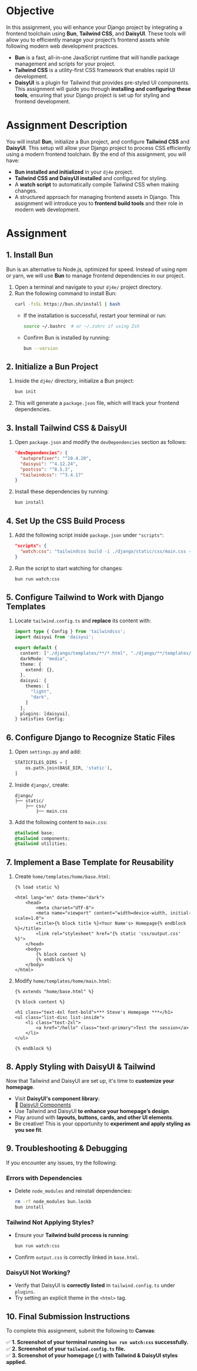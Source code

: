 # Objective
In this assignment, you will enhance your Django project by integrating a frontend toolchain using **Bun**, **Tailwind CSS**, and **DaisyUI**. These tools will allow you to efficiently manage your project’s frontend assets while following modern web development practices.
- **Bun** is a fast, all-in-one JavaScript runtime that will handle package management and scripts for your project.
- **Tailwind CSS** is a utility-first CSS framework that enables rapid UI development.
- **DaisyUI** is a plugin for Tailwind that provides pre-styled UI components.
This assignment will guide you through **installing and configuring these tools**, ensuring that your Django project is set up for styling and frontend development.
# Assignment Description
You will install **Bun**, initialize a Bun project, and configure **Tailwind CSS** and **DaisyUI**. This setup will allow your Django project to process CSS efficiently using a modern frontend toolchain.
By the end of this assignment, you will have:
- **Bun installed and initialized** in your `dj4e` project.
- **Tailwind CSS and DaisyUI installed** and configured for styling.
- A **watch script** to automatically compile Tailwind CSS when making changes.
- A structured approach for managing frontend assets in Django.
This assignment will introduce you to **frontend build tools** and their role in modern web development.
# Assignment
## 1. Install Bun
Bun is an alternative to Node.js, optimized for speed. Instead of using npm or yarn, we will use **Bun** to manage frontend dependencies in our project.
1. Open a terminal and navigate to your `dj4e/` project directory.
2. Run the following command to install Bun:
   ```bash
   curl -fsSL https://bun.sh/install | bash
   ```
   - If the installation is successful, restart your terminal or run:
     ```bash
     source ~/.bashrc  # or ~/.zshrc if using Zsh
     ```
   - Confirm Bun is installed by running:
     ```bash
     bun --version
     ```
## 2. Initialize a Bun Project
1. Inside the `dj4e/` directory, initialize a Bun project:
   ```bash
   bun init
   ```
2. This will generate a `package.json` file, which will track your frontend dependencies.
## 3. Install Tailwind CSS & DaisyUI
1. Open `package.json` and modify the `devDependencies` section as follows:
   ```json
   "devDependencies": {
     "autoprefixer": "^10.4.20",
     "daisyui": "^4.12.24",
     "postcss": "^8.5.3",
     "tailwindcss": "^3.4.17"
   }
   ```
2. Install these dependencies by running:
   ```bash
   bun install
   ```
## 4. Set Up the CSS Build Process
1. Add the following script inside `package.json` under `"scripts"`:
   ```json
   "scripts": {
     "watch:css": "tailwindcss build -i ./django/static/css/main.css -o ./django/static/css/output.css -w"
   }
   ```
2. Run the script to start watching for changes:
   ```bash
   bun run watch:css
   ```
## 5. Configure Tailwind to Work with Django Templates
1. Locate `tailwind.config.ts` and **replace** its content with:
   ```ts
   import type { Config } from 'tailwindcss';
   import daisyui from 'daisyui';

   export default {
     content: ["./django/templates/**/*.html", "./django/**/templates/**/*.html"],
     darkMode: "media",
     theme: {
       extend: {},
     },
     daisyui: {
       themes: [
         "light",
         "dark",
       ]
     },
     plugins: [daisyui],
   } satisfies Config;
   ```
## 6. Configure Django to Recognize Static Files
1. Open `settings.py` and add:
   ```python
   STATICFILES_DIRS = [
       os.path.join(BASE_DIR, 'static'),
   ]
   ```
2. Inside `django/`, create:
   ```
   django/
   ├── static/
       ├── css/
           ├── main.css
   ```
3. Add the following content to `main.css`:
   ```css
   @tailwind base;
   @tailwind components;
   @tailwind utilities;
   ```
## 7. Implement a Base Template for Reusability
1. Create `home/templates/home/base.html`:
   ```django
   {% load static %}

   <html lang="en" data-theme="dark">
       <head>
           <meta charset="UTF-8">
           <meta name="viewport" content="width=device-width, initial-scale=1.0">
           <title>{% block title %}<Your Name's> Homepage{% endblock %}</title>
           <link rel="stylesheet" href="{% static 'css/output.css' %}">
       </head>
       <body>
           {% block content %}
           {% endblock %}
       </body>
   </html>
   ```
2. Modify `home/templates/home/main.html`:
   ```django
   {% extends "home/base.html" %}

   {% block content %}

   <h1 class="text-4xl font-bold">*** Steve's Homepage ***</h1>
   <ul class="list-disc list-inside">
       <li class="text-2xl">
           <a href="/hello" class="text-primary">Test the session</a>
       </li>
   </ul>

   {% endblock %}
   ```
## 8. Apply Styling with DaisyUI & Tailwind
Now that Tailwind and DaisyUI are set up, it's time to **customize your homepage**.  
- Visit **DaisyUI's component library**:  
  📌 [DaisyUI Components](https://v4.daisyui.com/components/)  
- Use Tailwind and DaisyUI **to enhance your homepage’s design**.  
- Play around with **layouts, buttons, cards, and other UI elements**.  
- Be creative! This is your opportunity to **experiment and apply styling as you see fit**.
## 9. Troubleshooting & Debugging
If you encounter any issues, try the following:
### Errors with Dependencies
- Delete `node_modules` and reinstall dependencies:
  ```bash
  rm -rf node_modules bun.lockb
  bun install
  ```
### Tailwind Not Applying Styles?
- Ensure your **Tailwind build process is running**:
  ```bash
  bun run watch:css
  ```
- Confirm `output.css` is correctly linked in `base.html`.
### DaisyUI Not Working?
- Verify that DaisyUI is **correctly listed** in `tailwind.config.ts` under `plugins`.
- Try setting an explicit theme in the `<html>` tag.
## 10. Final Submission Instructions
To complete this assignment, submit the following to **Canvas**:

✅ **1. Screenshot of your terminal running `bun run watch:css` successfully.**  
✅ **2. Screenshot of your `tailwind.config.ts` file.**  
✅ **3. Screenshot of your homepage (`/`) with Tailwind & DaisyUI styles applied.**  